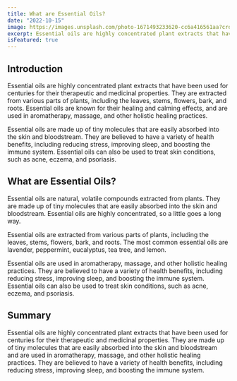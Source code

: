 ```yaml
---
title: What are Essential Oils?
date: "2022-10-15"
image: https://images.unsplash.com/photo-1671493233620-cc6a416561aa?crop=entropy&cs=tinysrgb&fit=crop&fm=jpg&h=900&ixid=MnwxfDB8MXxyYW5kb218MHx8ZXNzZW50aWFsLG9pbHMsYXJvbWF0aGVyYXB5fHx8fHx8MTY3NzkzMTAzNQ&ixlib=rb-4.0.3&q=80&utm_campaign=api-credit&utm_medium=referral&utm_source=unsplash_source&w=1600
excerpt: Essential oils are highly concentrated plant extracts that have been used for centuries for their therapeutic and medicinal properties. They are made up of tiny molecules that are easily absorbed into the skin and bloodstream and are used in aromatherapy, massage, and other holistic healing practices. They are believed to have a variety of health benefits, including reducing stress, improving sleep, and boosting the immune system.
isFeatured: true
---
```


## Introduction

Essential oils are highly concentrated plant extracts that have been used for centuries for their therapeutic and medicinal properties. They are extracted from various parts of plants, including the leaves, stems, flowers, bark, and roots. Essential oils are known for their healing and calming effects, and are used in aromatherapy, massage, and other holistic healing practices.

Essential oils are made up of tiny molecules that are easily absorbed into the skin and bloodstream. They are believed to have a variety of health benefits, including reducing stress, improving sleep, and boosting the immune system. Essential oils can also be used to treat skin conditions, such as acne, eczema, and psoriasis.

## What are Essential Oils?

Essential oils are natural, volatile compounds extracted from plants. They are made up of tiny molecules that are easily absorbed into the skin and bloodstream. Essential oils are highly concentrated, so a little goes a long way.

Essential oils are extracted from various parts of plants, including the leaves, stems, flowers, bark, and roots. The most common essential oils are lavender, peppermint, eucalyptus, tea tree, and lemon.

Essential oils are used in aromatherapy, massage, and other holistic healing practices. They are believed to have a variety of health benefits, including reducing stress, improving sleep, and boosting the immune system. Essential oils can also be used to treat skin conditions, such as acne, eczema, and psoriasis.

## Summary

Essential oils are highly concentrated plant extracts that have been used for centuries for their therapeutic and medicinal properties. They are made up of tiny molecules that are easily absorbed into the skin and bloodstream and are used in aromatherapy, massage, and other holistic healing practices. They are believed to have a variety of health benefits, including reducing stress, improving sleep, and boosting the immune system.
